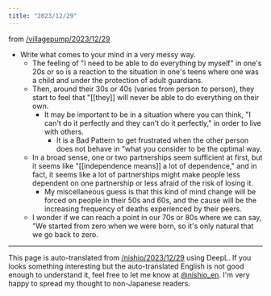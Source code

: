 ```yaml
---
title: "2023/12/29"
---
```


from [/villagepump/2023/12/29](https://scrapbox.io/villagepump/2023/12/29)
- Write what comes to your mind in a very messy way.
    - The feeling of "I need to be able to do everything by myself" in one's 20s or so is a reaction to the situation in one's teens where one was a child and under the protection of adult guardians.
    - Then, around their 30s or 40s (varies from person to person), they start to feel that "[[they]] will never be able to do everything on their own.
        - It may be important to be in a situation where you can think, "I can't do it perfectly and they can't do it perfectly," in order to live with others.
            - It is a Bad Pattern to get frustrated when the other person does not behave in "what you consider to be the optimal way.
    - In a broad sense, one or two partnerships seem sufficient at first, but it seems like "[[independence means]] a lot of dependence," and in fact, it seems like a lot of partnerships might make people less dependent on one partnership or less afraid of the risk of losing it.
        - My miscellaneous guess is that this kind of mind change will be forced on people in their 50s and 60s, and the cause will be the increasing frequency of deaths experienced by their peers.
    - I wonder if we can reach a point in our 70s or 80s where we can say, "We started from zero when we were born, so it's only natural that we go back to zero.


---
This page is auto-translated from [/nishio/2023/12/29](https://scrapbox.io/nishio/2023/12/29) using DeepL. If you looks something interesting but the auto-translated English is not good enough to understand it, feel free to let me know at [@nishio_en](https://twitter.com/nishio_en). I'm very happy to spread my thought to non-Japanese readers.
